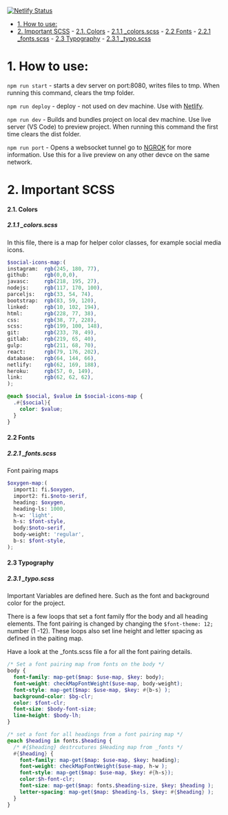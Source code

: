  [![Netlify Status](https://api.netlify.com/api/v1/badges/4dfedd28-4879-42f2-893a-ea351ecb2a11/deploy-status)](https://app.netlify.com/sites/altus-portfolio/deploys)
 
 - [1. How to use:](#1-how-to-use)
 - [2. Important SCSS](#2-important-scss)
       - [2.1. Colors](#21-colors)
         - [2.1.1 _colors.scss](#211-_colorsscss)
       - [2.2  Fonts](#22--fonts)
         - [2.2.1 _fonts.scss](#221-_fontsscss)
       - [2.3 Typography](#23-typography)
         - [2.3.1 _typo.scss](#231-_typoscss)


# 1. How to use:
  `npm run start` - starts a  dev server on port:8080, writes files to tmp. When running this command, clears the tmp folder.

  `npm run deploy` - deploy - not used on dev machine. Use with [Netlify]([httlinkps://](https://www.netlify.com/)).
    
  `npm run dev` - Builds and bundles project on local dev machine. Use live server (VS Code) to preview project. When running this command the first time clears the dist folder.

  `npm run port` - Opens a websocket tunnel go to [NGROK]([https://link](https://ngrok.com/)) for more information. Use this for a live preview on any other devce on the same network.


# 2. Important SCSS


#### 2.1. Colors

##### 2.1.1 _colors.scss

In this file, there is a map for helper color classes, for example social media icons. 

```scss
$social-icons-map:(
instagram:  rgb(245, 180, 77),
github:     rgb(0,0,0),
javasc:     rgb(218, 195, 27),
nodejs:     rgb(117, 170, 100),
parceljs:   rgb(33, 54, 74),
bootstrap:  rgb(83, 59, 120),
linked:     rgb(10, 102, 194),
html:       rgb(228, 77, 38),
css:        rgb(38, 77, 228),
scss:       rgb(199, 100, 148),
git:        rgb(233, 78, 49),
gitlab:     rgb(219, 65, 40),
gulp:       rgb(211, 68, 70),
react:      rgb(79, 176, 202),
database:   rgb(64, 144, 66),
netlify:    rgb(62, 169, 188),
heroku:     rgb(57, 0, 149),
link:       rgb(62, 62, 62),
);

@each $social, $value in $social-icons-map {
  .#{$social}{
    color: $value;
  }
}
```

#### 2.2  Fonts
##### 2.2.1 _fonts.scss
Font pairing maps
```scss
$oxygen-map:(
  import1: fi.$oxygen,
  import2: fi.$noto-serif,
  heading: $oxygen,
  heading-ls: 1000,
  h-w: 'light',
  h-s: $font-style,
  body:$noto-serif,
  body-weight: 'regular',
  b-s: $font-style,
);
```
#### 2.3 Typography
##### 2.3.1 _typo.scss

Important Variables are defined here. Such as the font and background color for the project. 

There is a few loops that set a font family ffor the body and all heading elements. The font pairing is changed by changing the `$font-theme: 12;` number (1 -12). These loops also set line height and letter spacing as defined in the paiting map.

Have a look at the _fonts.scss file a for all the font pairing details.

```scss
/* Set a font pairing map from fonts on the body */
body {
  font-family: map-get($map: $use-map, $key: body);
  font-weight: checkMapFontWeight($use-map, body-weight);
  font-style: map-get($map: $use-map, $key: #{b-s} );
  background-color: $bg-clr;
  color: $font-clr;
  font-size: $body-font-size;
  line-height: $body-lh;
}

/* set a font for all headings from a font pairing map */
@each $heading in fonts.$heading {
  /* #{$heading} destrcutures $Heading map from _fonts */
  #{$heading} {
    font-family: map-get($map: $use-map, $key: heading);
    font-weight: checkMapFontWeight($use-map, h-w );
    font-style: map-get($map: $use-map, $key: #{h-s});
    color:$h-font-clr;
    font-size: map-get($map: fonts.$heading-size, $key: $heading );
    letter-spacing: map-get($map: $heading-ls, $key: #{$heading} );
  }
}
```

